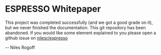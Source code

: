 # ESPRESSO Whitepaper

This project was completed successfully (and we got a good grade on it), but we never finished the documentation. This git repository has been abandoned. If you would like some element explained to you please open a github issue on [nilesr/espresso](https://github.com/nilesr/espresso)

-- Niles Rogoff
